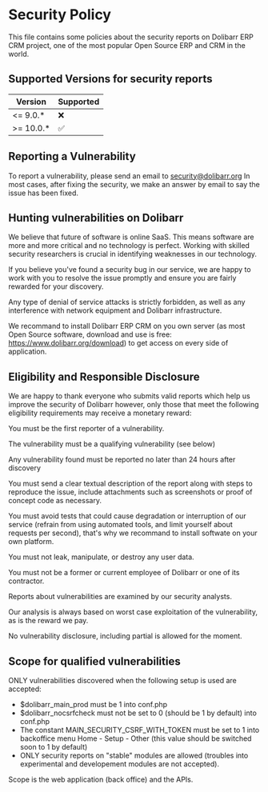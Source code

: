# Security Policy

This file contains some policies about the security reports on Dolibarr ERP CRM project, one of the most popular Open Source ERP and CRM in the world.

## Supported Versions for security reports

| Version   | Supported          |
| --------- | ------------------ |
| <= 9.0.*  | :x:                |
| >= 10.0.* | :white_check_mark: |


## Reporting a Vulnerability

To report a vulnerability, please send an email to security@dolibarr.org
In most cases, after fixing the security, we make an answer by email to say the issue has been fixed.

## Hunting vulnerabilities on Dolibarr

We believe that future of software is online SaaS. This means software are more and more critical and no technology is perfect. Working with skilled security researchers is crucial in identifying weaknesses in our technology.

If you believe you've found a security bug in our service, we are happy to work with you to resolve the issue promptly and ensure you are fairly rewarded for your discovery.

Any type of denial of service attacks is strictly forbidden, as well as any interference with network equipment and Dolibarr infrastructure.

We recommand to install Dolibarr ERP CRM on you own server (as most Open Source software, download and use is free: https://www.dolibarr.org/download) to get access on every side of application.

## Eligibility and Responsible Disclosure

We are happy to thank everyone who submits valid reports which help us improve the security of Dolibarr however, only those that meet the following eligibility requirements may receive a monetary reward:

You must be the first reporter of a vulnerability.

The vulnerability must be a qualifying vulnerability (see below)

Any vulnerability found must be reported no later than 24 hours after discovery

You must send a clear textual description of the report along with steps to reproduce the issue, include attachments such as screenshots or proof of concept code as necessary.

You must avoid tests that could cause degradation or interruption of our service (refrain from using automated tools, and limit yourself about requests per second), that's why we recommand to install softwate on your own platform.

You must not leak, manipulate, or destroy any user data.

You must not be a former or current employee of Dolibarr or one of its contractor.

Reports about vulnerabilities are examined by our security analysts.

Our analysis is always based on worst case exploitation of the vulnerability, as is the reward we pay.

No vulnerability disclosure, including partial is allowed for the moment.

## Scope for qualified vulnerabilities

ONLY vulnerabilities discovered when the following setup is used are accepted:

* $dolibarr_main_prod must be 1 into conf.php
* $dolibarr_nocsrfcheck must not be set to 0 (should be 1 by default) into conf.php
* The constant MAIN_SECURITY_CSRF_WITH_TOKEN must be set to 1 into backoffice menu Home - Setup - Other (this value should be switched soon to 1 by default)
* ONLY security reports on "stable" modules are allowed (troubles into experimental and developement modules are not accepted).

Scope is the web application (back office) and the APIs.

